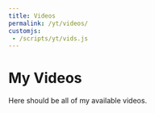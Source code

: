 ```yaml
---
title: Videos
permalink: /yt/videos/
customjs:
 - /scripts/yt/vids.js
---
```


# My Videos

Here should be all of my available videos.

<div id="videos" style="display:flex,flex-wrap:wrap,justify-content:flex-end"></div>
